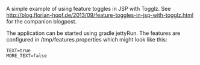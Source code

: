 A simple example of using feature toggles in JSP with Togglz. See http://blog.florian-hopf.de/2013/09/feature-toggles-in-jsp-with-togglz.html for the companion blogpost.

The application can be started using gradle jettyRun. The features are configured in /tmp/features.properties which might look like this:

    TEXT=true
    MORE_TEXT=false


